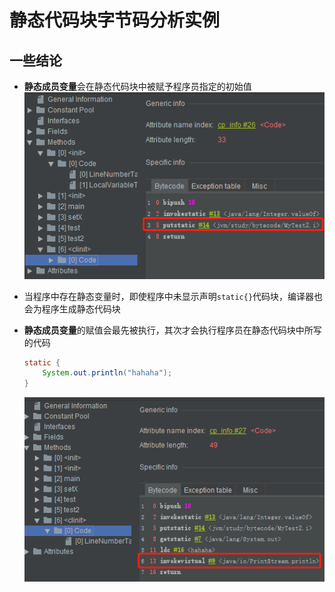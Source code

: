 # 静态代码块字节码分析实例
## 一些结论
* **静态成员变量**会在静态代码块中被赋予程序员指定的初始值
  ![clinit-1](./assets/clinit-1.png)

* 当程序中存在静态变量时，即使程序中未显示声明`static{}`代码块，编译器也会为程序生成静态代码块

* **静态成员变量**的赋值会最先被执行，其次才会执行程序员在静态代码块中所写的代码
  ```java
  static {
      System.out.println("hahaha");
  }
  ```
  ![clinit-2](./assets/clinit-2.png)